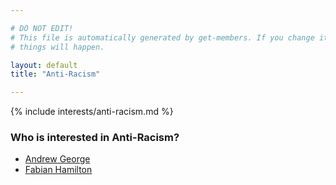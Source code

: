 ```yaml
---

# DO NOT EDIT!
# This file is automatically generated by get-members. If you change it, bad
# things will happen.

layout: default
title: "Anti-Racism"

---
```


{% include interests/anti-racism.md %}

### Who is interested in Anti-Racism?


* [Andrew George](../members/andrew-george.html)
* [Fabian Hamilton](../members/fabian-hamilton.html)
